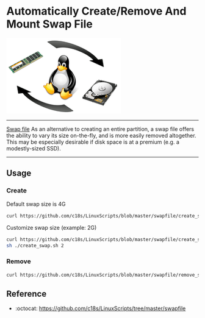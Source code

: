 # Automatically Create/Remove And Mount Swap File

![Dante](https://raw.githubusercontent.com/c18s/LinuxScripts/master/swapfile/logo.png "Swap Logo")

----

[Swap file][1] As an alternative to creating an entire partition, a swap file offers the ability to vary its size on-the-fly, and is more easily removed altogether. This may be especially desirable if disk space is at a premium (e.g. a modestly-sized SSD). 

----

## Usage

### Create

Default swap size is 4G

```bash
curl https://github.com/c18s/LinuxScripts/blob/master/swapfile/create_swap.sh | sh
```

Customize swap size (example: 2G)

```bash
curl https://github.com/c18s/LinuxScripts/blob/master/swapfile/create_swap.sh > create_swap.sh
sh ./create_swap.sh 2
```

### Remove

```bash
curl https://github.com/c18s/LinuxScripts/blob/master/swapfile/remove_swap.sh | sh
```

## Reference

- :octocat: <https://github.com/c18s/LinuxScripts/tree/master/swapfile>

[1]: https://wiki.archlinux.org/index.php/Swap#Swap_file
